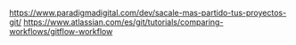 https://www.paradigmadigital.com/dev/sacale-mas-partido-tus-proyectos-git/
https://www.atlassian.com/es/git/tutorials/comparing-workflows/gitflow-workflow